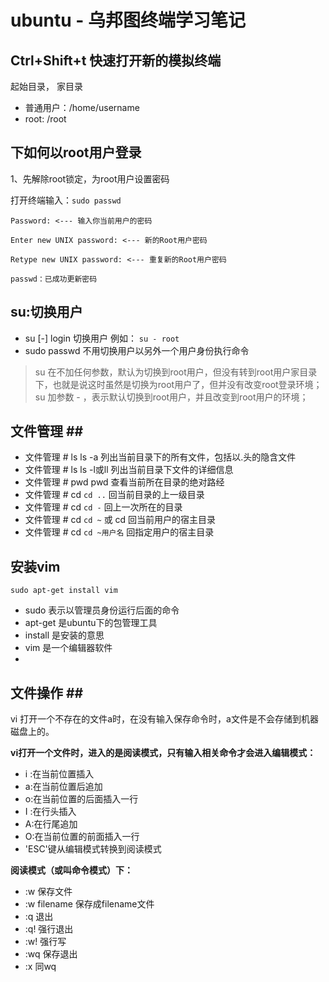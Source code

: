# ubuntu - 乌邦图终端学习笔记 #



## Ctrl+Shift+t 快速打开新的模拟终端 ##

起始目录， 家目录

- 普通用户：/home/username
- root: /root


## 下如何以root用户登录 ##

1、先解除root锁定，为root用户设置密码

打开终端输入：`sudo passwd`

	Password: <--- 输入你当前用户的密码
	
	Enter new UNIX password: <--- 新的Root用户密码
	
	Retype new UNIX password: <--- 重复新的Root用户密码
	
	passwd：已成功更新密码

## su:切换用户 ##

- su [-] login 切换用户  例如： `su - root`
- sudo passwd 不用切换用户以另外一个用户身份执行命令

> su 在不加任何参数，默认为切换到root用户，但没有转到root用户家目录下，也就是说这时虽然是切换为root用户了，但并没有改变root登录环境；su 加参数 - ，表示默认切换到root用户，并且改变到root用户的环境；



## 文件管理 ##

- 文件管理 # ls ls -a 列出当前目录下的所有文件，包括以.头的隐含文件   
- 文件管理 # ls ls -l或ll 列出当前目录下文件的详细信息  
- 文件管理 # pwd pwd 查看当前所在目录的绝对路经  
- 文件管理 # cd `cd ..` 回当前目录的上一级目录  
- 文件管理 # cd `cd -` 回上一次所在的目录  
- 文件管理 # cd `cd ~` 或 cd 回当前用户的宿主目录  
- 文件管理 # cd `cd ~用户名` 回指定用户的宿主目录 

## 安装vim ##
    sudo apt-get install vim
- sudo 表示以管理员身份运行后面的命令
- apt-get 是ubuntu下的包管理工具
- install 是安装的意思
- vim 是一个编辑器软件
- 
## 文件操作 ##
vi 打开一个不存在的文件a时，在没有输入保存命令时，a文件是不会存储到机器磁盘上的。

**vi打开一个文件时，进入的是阅读模式，只有输入相关命令才会进入编辑模式：**

- i :在当前位置插入
- a:在当前位置后追加
- o:在当前位置的后面插入一行
- I :在行头插入
- A:在行尾追加
- O:在当前位置的前面插入一行
- 'ESC'键从编辑模式转换到阅读模式

**阅读模式（或叫命令模式）下：**

- :w 保存文件
- :w filename 保存成filename文件
- :q 退出
- :q! 强行退出
- :w! 强行写
- :wq 保存退出
- :x 同wq